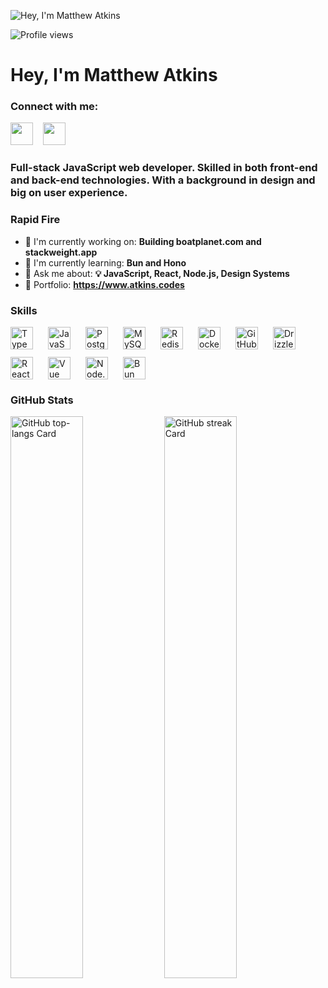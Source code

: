 ![Hey, I'm Matthew Atkins](https://ik.imagekit.io/n7nxxqwkxic/atkins_codes/ma-cover.png?updatedAt=1729108687385)

![Profile views](https://komarev.com/ghpvc/?username=matthewatkins&label=Profile%20views&color=0e75b6&style=flat)

<div id="toc">
  <ul align="left" style="list-style: none">
    <summary>
      <h1>
        Hey, I'm Matthew Atkins
      </h1>
    </summary>
  </ul>
</div>

**<h3 align="left">Connect with me:</h3>** 
<p align="left"><a href="https://github.com/matthewatkins" target="_blank"><img src="https://img.shields.io/badge/GitHub-100000?style=for-the-badge&logo=github&logoColor=white" height="36" style="margin-right: 12px"></a> <a href="https://www.linkedin.com/in/atkinsmatthew" target="_blank"><img src="https://img.shields.io/badge/LinkedIn-0077B5?style=for-the-badge&logo=linkedin&logoColor=white" height="36" style="margin-right: 12px"></a></p>

 **<h3 align="left">Full-stack JavaScript web developer. Skilled in both front-end and back-end technologies. With a background in design and big on user experience.</h3>**

**<h3 align="left">Rapid Fire</h3>**

- 💼 I'm currently working on: **Building boatplanet.com and stackweight.app**
- 🌱 I'm currently learning: **Bun and Hono**
- 💬 Ask me about: **💡 JavaScript, React, Node.js, Design Systems**
- 📂 Portfolio: **<a href="https://www.atkins.codes" target="_blank">https://www.atkins.codes</a>**

 **<h3 align="left">Skills</h3>**

<div style="display: flex; flex-wrap: wrap; gap: 12px; justify-content: left;"><img src="https://img.shields.io/badge/TypeScript-3178C6?logo=typescript&logoColor=white" height="36" alt="TypeScript" style="margin-right: 12px"> <img src="https://img.shields.io/badge/JavaScript-F7DF1C?logo=javascript&logoColor=white" height="36" alt="JavaScript" style="margin-right: 12px"> <img src="https://img.shields.io/badge/PostgreSQL-316192?logo=postgresql&logoColor=white" height="36" alt="PostgreSQL" style="margin-right: 12px"> <img src="https://img.shields.io/badge/MySQL-4479A1?logo=mysql&logoColor=white" height="36" alt="MySQL" style="margin-right: 12px"> <img src="https://img.shields.io/badge/Redis-DC382D?logo=redis&logoColor=white" height="36" alt="Redis" style="margin-right: 12px"> <img src="https://img.shields.io/badge/Docker-2496ED?logo=docker&logoColor=white" height="36" alt="Docker" style="margin-right: 12px"> <img src="https://img.shields.io/badge/GitHub_Actions-2088FF?logo=github-actions&logoColor=white" height="36" alt="GitHub Actions" style="margin-right: 12px"> <img src="https://img.shields.io/badge/Drizzle-4F5D95?logo=drizzle&logoColor=white" height="36" alt="Drizzle" style="margin-right: 12px"> <img src="https://img.shields.io/badge/React-20232A?logo=react&logoColor=61DAFB" height="36" alt="React" style="margin-right: 12px"> <img src="https://img.shields.io/badge/Vue.js-35495E?logo=vue.js&logoColor=4FC08D" height="36" alt="Vue" style="margin-right: 12px"> <img src="https://img.shields.io/badge/Node.js-8CC84B?logo=node.js&logoColor=white" height="36" alt="Node.js" style="margin-right: 12px"> <img src="https://img.shields.io/badge/Bun-FFDF00?logo=bun&logoColor=White" height="36" alt="Bun" style="margin-right: 12px"></div>

 **<h3 align="left">GitHub Stats</h3>**

<p align="left">
  <img width="48%" src="https://github-readme-stats.vercel.app/api/top-langs?username=matthewatkins&theme=default&cache_seconds=1800&border_radius=4&hide_title=false&layout=compact&langs_count=5&card_width=400&hide_progress=false" alt="GitHub top-langs Card" />
  <img width="48%" src="https://streak-stats.demolab.com/?user=matthewatkins&theme=default&hide_border=false&border_radius=4.5&date_format=M+j%5B%2C+Y%5D&mode=daily&disable_animations=false&hide_total_contributions=false&hide_current_streak=false&hide_longest_streak=false&exclude_days=&locale=en&card_height=200" alt="GitHub streak Card" />
</p>

